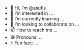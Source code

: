 - 👋 Hi, I’m @asufis
- 👀 I’m interested in ...
- 🌱 I’m currently learning ...
- 💞️ I’m looking to collaborate on ...
- 📫 How to reach me ...
- 😄 Pronouns: ...
- ⚡ Fun fact: ...

<!---
asufis/asufis is a ✨ special ✨ repository because its `README.md` (this file) appears on your GitHub profile.
You can click the Preview link to take a look at your changes.
--->
